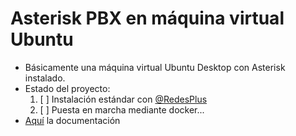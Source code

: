 # Asterisk PBX en máquina virtual Ubuntu


- Básicamente una máquina virtual Ubuntu Desktop con Asterisk instalado.
- Estado del proyecto:
  1. [ ] Instalación estándar con [@RedesPlus](https://www.youtube.com/playlist?list=PLXXiznRYETLfnWuAQHrMayGDPnBhSBICb)
  2. [ ] Puesta en marcha mediante docker...
- [Aquí](/docs/) la documentación

